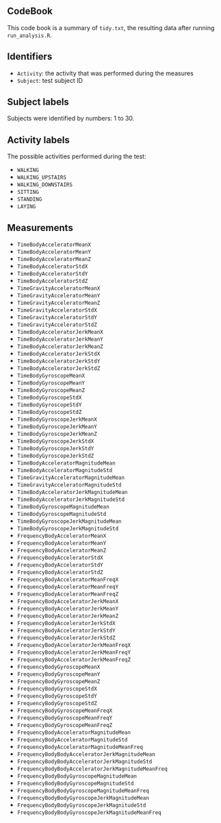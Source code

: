 ## CodeBook

This code book is a summary of `tidy.txt`, the resulting data after running `run_analysis.R`.

## Identifiers

* `Activity`: the activity that was performed during the measures
* `Subject`: test subject ID

## Subject labels

Subjects were identified by numbers: 1 to 30.

## Activity labels

The possible activities performed during the test: 

* `WALKING` 
* `WALKING_UPSTAIRS` 
* `WALKING_DOWNSTAIRS` 
* `SITTING` 
* `STANDING` 
* `LAYING`

## Measurements


* `TimeBodyAcceleratorMeanX`
* `TimeBodyAcceleratorMeanY`
* `TimeBodyAcceleratorMeanZ`
* `TimeBodyAcceleratorStdX`
* `TimeBodyAcceleratorStdY`
* `TimeBodyAcceleratorStdZ`
* `TimeGravityAcceleratorMeanX`
* `TimeGravityAcceleratorMeanY`
* `TimeGravityAcceleratorMeanZ`
* `TimeGravityAcceleratorStdX`
* `TimeGravityAcceleratorStdY`
* `TimeGravityAcceleratorStdZ`
* `TimeBodyAcceleratorJerkMeanX`
* `TimeBodyAcceleratorJerkMeanY`
* `TimeBodyAcceleratorJerkMeanZ`
* `TimeBodyAcceleratorJerkStdX`
* `TimeBodyAcceleratorJerkStdY`
* `TimeBodyAcceleratorJerkStdZ`
* `TimeBodyGyroscopeMeanX`
* `TimeBodyGyroscopeMeanY`
* `TimeBodyGyroscopeMeanZ`
* `TimeBodyGyroscopeStdX`
* `TimeBodyGyroscopeStdY` 
* `TimeBodyGyroscopeStdZ`
* `TimeBodyGyroscopeJerkMeanX`
* `TimeBodyGyroscopeJerkMeanY`
* `TimeBodyGyroscopeJerkMeanZ`
* `TimeBodyGyroscopeJerkStdX`
* `TimeBodyGyroscopeJerkStdY`
* `TimeBodyGyroscopeJerkStdZ`
* `TimeBodyAcceleratorMagnitudeMean`
* `TimeBodyAcceleratorMagnitudeStd`
* `TimeGravityAcceleratorMagnitudeMean`
* `TimeGravityAcceleratorMagnitudeStd`
* `TimeBodyAcceleratorJerkMagnitudeMean`
* `TimeBodyAcceleratorJerkMagnitudeStd`
* `TimeBodyGyroscopeMagnitudeMean`
* `TimeBodyGyroscopeMagnitudeStd`
* `TimeBodyGyroscopeJerkMagnitudeMean`
* `TimeBodyGyroscopeJerkMagnitudeStd`
* `FrequencyBodyAcceleratorMeanX`
* `FrequencyBodyAcceleratorMeanY`
* `FrequencyBodyAcceleratorMeanZ`
* `FrequencyBodyAcceleratorStdX`
* `FrequencyBodyAcceleratorStdY`
* `FrequencyBodyAcceleratorStdZ`
* `FrequencyBodyAcceleratorMeanFreqX`
* `FrequencyBodyAcceleratorMeanFreqY`
* `FrequencyBodyAcceleratorMeanFreqZ`
* `FrequencyBodyAcceleratorJerkMeanX`
* `FrequencyBodyAcceleratorJerkMeanY`
* `FrequencyBodyAcceleratorJerkMeanZ`
* `FrequencyBodyAcceleratorJerkStdX`
* `FrequencyBodyAcceleratorJerkStdY`
* `FrequencyBodyAcceleratorJerkStdZ`
* `FrequencyBodyAcceleratorJerkMeanFreqX`
* `FrequencyBodyAcceleratorJerkMeanFreqY`
* `FrequencyBodyAcceleratorJerkMeanFreqZ`
* `FrequencyBodyGyroscopeMeanX`
* `FrequencyBodyGyroscopeMeanY`
* `FrequencyBodyGyroscopeMeanZ`
* `FrequencyBodyGyroscopeStdX`
* `FrequencyBodyGyroscopeStdY`
* `FrequencyBodyGyroscopeStdZ`
* `FrequencyBodyGyroscopeMeanFreqX`
* `FrequencyBodyGyroscopeMeanFreqY`
* `FrequencyBodyGyroscopeMeanFreqZ`
* `FrequencyBodyAcceleratorMagnitudeMean`
* `FrequencyBodyAcceleratorMagnitudeStd`
* `FrequencyBodyAcceleratorMagnitudeMeanFreq`
* `FrequencyBodyBodyAcceleratorJerkMagnitudeMean`
* `FrequencyBodyBodyAcceleratorJerkMagnitudeStd`
* `FrequencyBodyBodyAcceleratorJerkMagnitudeMeanFreq`
* `FrequencyBodyBodyGyroscopeMagnitudeMean`
* `FrequencyBodyBodyGyroscopeMagnitudeStd`
* `FrequencyBodyBodyGyroscopeMagnitudeMeanFreq`
* `FrequencyBodyBodyGyroscopeJerkMagnitudeMean`
* `FrequencyBodyBodyGyroscopeJerkMagnitudeStd`
* `FrequencyBodyBodyGyroscopeJerkMagnitudeMeanFreq`